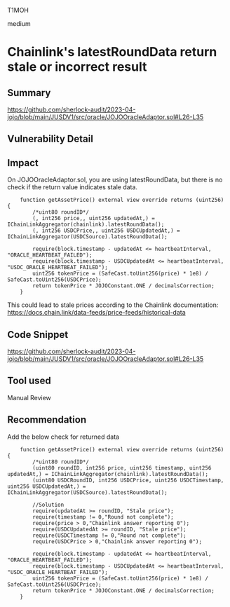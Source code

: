 T1MOH

medium

# Chainlink's latestRoundData return stale or incorrect result

## Summary
https://github.com/sherlock-audit/2023-04-jojo/blob/main/JUSDV1/src/oracle/JOJOOracleAdaptor.sol#L26-L35

## Vulnerability Detail

## Impact
On JOJOOracleAdaptor.sol, you are using latestRoundData, but there is no check if the return value indicates stale data.
```solidity
    function getAssetPrice() external view override returns (uint256) {
        /*uint80 roundID*/
        (, int256 price,, uint256 updatedAt,) = IChainLinkAggregator(chainlink).latestRoundData();
        (, int256 USDCPrice,, uint256 USDCUpdatedAt,) = IChainLinkAggregator(USDCSource).latestRoundData();

        require(block.timestamp - updatedAt <= heartbeatInterval, "ORACLE_HEARTBEAT_FAILED");
        require(block.timestamp - USDCUpdatedAt <= heartbeatInterval, "USDC_ORACLE_HEARTBEAT_FAILED");
        uint256 tokenPrice = (SafeCast.toUint256(price) * 1e8) / SafeCast.toUint256(USDCPrice);
        return tokenPrice * JOJOConstant.ONE / decimalsCorrection;
    }
```
This could lead to stale prices according to the Chainlink documentation:
https://docs.chain.link/data-feeds/price-feeds/historical-data

## Code Snippet
https://github.com/sherlock-audit/2023-04-jojo/blob/main/JUSDV1/src/oracle/JOJOOracleAdaptor.sol#L26-L35

## Tool used

Manual Review

## Recommendation
Add the below check for returned data
```solidity
    function getAssetPrice() external view override returns (uint256) {
        /*uint80 roundID*/
        (uint80 roundID, int256 price, uint256 timestamp, uint256 updatedAt,) = IChainLinkAggregator(chainlink).latestRoundData();
        (uint80 USDCRoundID, int256 USDCPrice, uint256 USDCTimestamp, uint256 USDCUpdatedAt,) = IChainLinkAggregator(USDCSource).latestRoundData();

        //Solution
        require(updatedAt >= roundID, "Stale price");
        require(timestamp != 0,"Round not complete");
        require(price > 0,"Chainlink answer reporting 0");
        require(USDCUpdatedAt >= roundID, "Stale price");
        require(USDCTimestamp != 0,"Round not complete");
        require(USDCPrice > 0,"Chainlink answer reporting 0");

        require(block.timestamp - updatedAt <= heartbeatInterval, "ORACLE_HEARTBEAT_FAILED");
        require(block.timestamp - USDCUpdatedAt <= heartbeatInterval, "USDC_ORACLE_HEARTBEAT_FAILED");
        uint256 tokenPrice = (SafeCast.toUint256(price) * 1e8) / SafeCast.toUint256(USDCPrice);
        return tokenPrice * JOJOConstant.ONE / decimalsCorrection;
    }
```
